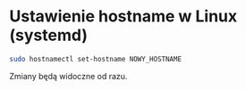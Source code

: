 Ustawienie hostname w Linux (systemd)
=====================================

``` bash
sudo hostnamectl set-hostname NOWY_HOSTNAME
```

Zmiany będą widoczne od razu.


